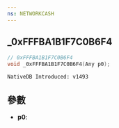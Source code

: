 ```yaml
---
ns: NETWORKCASH
---
```

## _0xFFFBA1B1F7C0B6F4

```c
// 0xFFFBA1B1F7C0B6F4
void _0xFFFBA1B1F7C0B6F4(Any p0);
```

```
NativeDB Introduced: v1493
```

## 參數
* **p0**:

